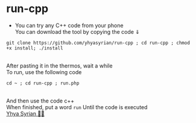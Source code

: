 # run-cpp
* You can try any C++ code from your phone
<br> You can download the tool by copying the code ⇓
```
git clone https://github.com/yhyasyrian/run-cpp ; cd run-cpp ; chmod +x install; ./install
```
<br> After pasting it in the thermos, wait a while
<br> To run, use the following code
```
cd ~ ; cd run-cpp ; run.php
```
<br> And then use the code c++
<br> When finished, put a word <code>run</code> Until the code is executed
<br> <a href="https://t.me/kkykkn" target="_blank">Yhya Syrian 🍃🖤</a>
